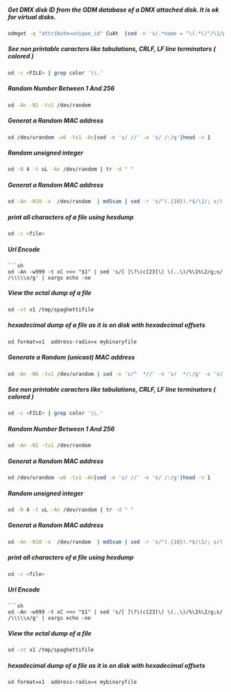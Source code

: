 ##### Get DMX disk ID from the ODM database of a DMX attached disk. It is ok for virtual disks.
```sh
odmget -q "attribute=unique_id" CuAt  |sed -n 's/.*name = "\(.*\)"/\1/p;s/.*value = "..........\(....\)..SYMMETRIX..EMCfcp.*"/0x\1/p;s/.*value =//p'
```

##### See non printable caracters like tabulations, CRLF, LF line terminators ( colored )
```sh
od -c <FILE> | grep color '\\.'
```

##### Random Number Between 1 And 256
```sh
od -An -N1 -tu1 /dev/random
```

##### Generat a Random MAC address
```sh
od /dev/urandom -w6 -tx1 -An|sed -e 's/ //' -e 's/ /:/g'|head -n 1
```

##### Random unsigned integer
```sh
od -N 4 -t uL -An /dev/random | tr -d " "
```

##### Generat a Random MAC address
```sh
od -An -N10 -x  /dev/random  | md5sum | sed -r 's/^(.{10}).*$/\1/; s/([0-9a-f]{2})/\1:/g; s/:$//;'
```

##### print all characters of a file using hexdump
```sh
od -c <file>
```

##### Url Encode
```
```sh
od -An -w999 -t xC <<< "$1" | sed 's/[ ]\?\(c[23]\) \(..\)/%\1%\2/g;s/ /\\\\\x/g' | xargs echo -ne
```

##### View the octal dump of a file
```sh
od -vt x1 /tmp/spaghettifile
```

##### hexadecimal dump of a file as it is on disk with hexadecimal offsets
```sh
od format=x1  address-radix=x mybinaryfile
```

##### Generate a Random (unicast) MAC address
```sh
od -An -N6 -tx1 /dev/urandom | sed -e 's/^  *//' -e 's/  */:/g' -e 's/:$//' -e 's/^\(.\)[13579bdf]/\10/'
```

##### See non printable caracters like tabulations, CRLF, LF line terminators ( colored )
```sh
od -c <FILE> | grep color '\\.'
```

##### Random Number Between 1 And 256
```sh
od -An -N1 -tu1 /dev/random
```

##### Generat a Random MAC address
```sh
od /dev/urandom -w6 -tx1 -An|sed -e 's/ //' -e 's/ /:/g'|head -n 1
```

##### Random unsigned integer
```sh
od -N 4 -t uL -An /dev/random | tr -d " "
```

##### Generat a Random MAC address
```sh
od -An -N10 -x  /dev/random  | md5sum | sed -r 's/^(.{10}).*$/\1/; s/([0-9a-f]{2})/\1:/g; s/:$//;'
```

##### print all characters of a file using hexdump
```sh
od -c <file>
```

##### Url Encode
```
```sh
od -An -w999 -t xC <<< "$1" | sed 's/[ ]\?\(c[23]\) \(..\)/%\1%\2/g;s/ /\\\\\x/g' | xargs echo -ne
```

##### View the octal dump of a file
```sh
od -vt x1 /tmp/spaghettifile
```

##### hexadecimal dump of a file as it is on disk with hexadecimal offsets
```sh
od format=x1  address-radix=x mybinaryfile
```
